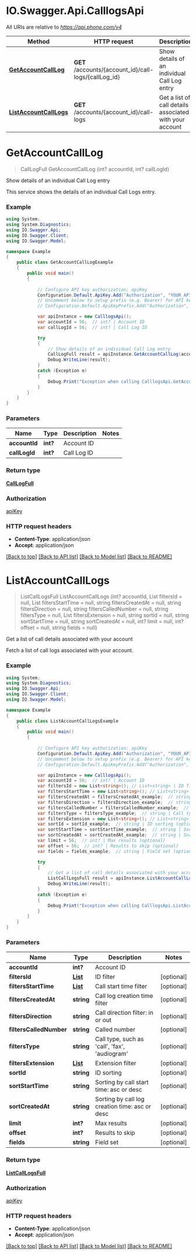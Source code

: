 # IO.Swagger.Api.CalllogsApi

All URIs are relative to *https://api.phone.com/v4*

Method | HTTP request | Description
------------- | ------------- | -------------
[**GetAccountCallLog**](CalllogsApi.md#getaccountcalllog) | **GET** /accounts/{account_id}/call-logs/{callLog_id} | Show details of an individual Call Log entry
[**ListAccountCallLogs**](CalllogsApi.md#listaccountcalllogs) | **GET** /accounts/{account_id}/call-logs | Get a list of call details associated with your account


<a name="getaccountcalllog"></a>
# **GetAccountCallLog**
> CallLogFull GetAccountCallLog (int? accountId, int? callLogId)

Show details of an individual Call Log entry

This service shows the details of an individual Call Logs entry.

### Example
```csharp
using System;
using System.Diagnostics;
using IO.Swagger.Api;
using IO.Swagger.Client;
using IO.Swagger.Model;

namespace Example
{
    public class GetAccountCallLogExample
    {
        public void main()
        {
            
            // Configure API key authorization: apiKey
            Configuration.Default.ApiKey.Add("Authorization", "YOUR_API_KEY");
            // Uncomment below to setup prefix (e.g. Bearer) for API key, if needed
            // Configuration.Default.ApiKeyPrefix.Add("Authorization", "Bearer");

            var apiInstance = new CalllogsApi();
            var accountId = 56;  // int? | Account ID
            var callLogId = 56;  // int? | Call Log ID

            try
            {
                // Show details of an individual Call Log entry
                CallLogFull result = apiInstance.GetAccountCallLog(accountId, callLogId);
                Debug.WriteLine(result);
            }
            catch (Exception e)
            {
                Debug.Print("Exception when calling CalllogsApi.GetAccountCallLog: " + e.Message );
            }
        }
    }
}
```

### Parameters

Name | Type | Description  | Notes
------------- | ------------- | ------------- | -------------
 **accountId** | **int?**| Account ID | 
 **callLogId** | **int?**| Call Log ID | 

### Return type

[**CallLogFull**](CallLogFull.md)

### Authorization

[apiKey](../README.md#apiKey)

### HTTP request headers

 - **Content-Type**: application/json
 - **Accept**: application/json

[[Back to top]](#) [[Back to API list]](../README.md#documentation-for-api-endpoints) [[Back to Model list]](../README.md#documentation-for-models) [[Back to README]](../README.md)

<a name="listaccountcalllogs"></a>
# **ListAccountCallLogs**
> ListCallLogsFull ListAccountCallLogs (int? accountId, List<string> filtersId = null, List<string> filtersStartTime = null, string filtersCreatedAt = null, string filtersDirection = null, string filtersCalledNumber = null, string filtersType = null, List<string> filtersExtension = null, string sortId = null, string sortStartTime = null, string sortCreatedAt = null, int? limit = null, int? offset = null, string fields = null)

Get a list of call details associated with your account

Fetch a list of call logs associated with your account.

### Example
```csharp
using System;
using System.Diagnostics;
using IO.Swagger.Api;
using IO.Swagger.Client;
using IO.Swagger.Model;

namespace Example
{
    public class ListAccountCallLogsExample
    {
        public void main()
        {
            
            // Configure API key authorization: apiKey
            Configuration.Default.ApiKey.Add("Authorization", "YOUR_API_KEY");
            // Uncomment below to setup prefix (e.g. Bearer) for API key, if needed
            // Configuration.Default.ApiKeyPrefix.Add("Authorization", "Bearer");

            var apiInstance = new CalllogsApi();
            var accountId = 56;  // int? | Account ID
            var filtersId = new List<string>(); // List<string> | ID filter (optional) 
            var filtersStartTime = new List<string>(); // List<string> | Call start time filter (optional) 
            var filtersCreatedAt = filtersCreatedAt_example;  // string | Call log creation time filter (optional) 
            var filtersDirection = filtersDirection_example;  // string | Call direction filter: in or out (optional) 
            var filtersCalledNumber = filtersCalledNumber_example;  // string | Called number (optional) 
            var filtersType = filtersType_example;  // string | Call type, such as 'call', 'fax', 'audiogram' (optional) 
            var filtersExtension = new List<string>(); // List<string> | Extension filter (optional) 
            var sortId = sortId_example;  // string | ID sorting (optional) 
            var sortStartTime = sortStartTime_example;  // string | Sorting by call start time: asc or desc (optional) 
            var sortCreatedAt = sortCreatedAt_example;  // string | Sorting by call log creation time: asc or desc (optional) 
            var limit = 56;  // int? | Max results (optional) 
            var offset = 56;  // int? | Results to skip (optional) 
            var fields = fields_example;  // string | Field set (optional) 

            try
            {
                // Get a list of call details associated with your account
                ListCallLogsFull result = apiInstance.ListAccountCallLogs(accountId, filtersId, filtersStartTime, filtersCreatedAt, filtersDirection, filtersCalledNumber, filtersType, filtersExtension, sortId, sortStartTime, sortCreatedAt, limit, offset, fields);
                Debug.WriteLine(result);
            }
            catch (Exception e)
            {
                Debug.Print("Exception when calling CalllogsApi.ListAccountCallLogs: " + e.Message );
            }
        }
    }
}
```

### Parameters

Name | Type | Description  | Notes
------------- | ------------- | ------------- | -------------
 **accountId** | **int?**| Account ID | 
 **filtersId** | [**List<string>**](string.md)| ID filter | [optional] 
 **filtersStartTime** | [**List<string>**](string.md)| Call start time filter | [optional] 
 **filtersCreatedAt** | **string**| Call log creation time filter | [optional] 
 **filtersDirection** | **string**| Call direction filter: in or out | [optional] 
 **filtersCalledNumber** | **string**| Called number | [optional] 
 **filtersType** | **string**| Call type, such as &#39;call&#39;, &#39;fax&#39;, &#39;audiogram&#39; | [optional] 
 **filtersExtension** | [**List<string>**](string.md)| Extension filter | [optional] 
 **sortId** | **string**| ID sorting | [optional] 
 **sortStartTime** | **string**| Sorting by call start time: asc or desc | [optional] 
 **sortCreatedAt** | **string**| Sorting by call log creation time: asc or desc | [optional] 
 **limit** | **int?**| Max results | [optional] 
 **offset** | **int?**| Results to skip | [optional] 
 **fields** | **string**| Field set | [optional] 

### Return type

[**ListCallLogsFull**](ListCallLogsFull.md)

### Authorization

[apiKey](../README.md#apiKey)

### HTTP request headers

 - **Content-Type**: application/json
 - **Accept**: application/json

[[Back to top]](#) [[Back to API list]](../README.md#documentation-for-api-endpoints) [[Back to Model list]](../README.md#documentation-for-models) [[Back to README]](../README.md)

